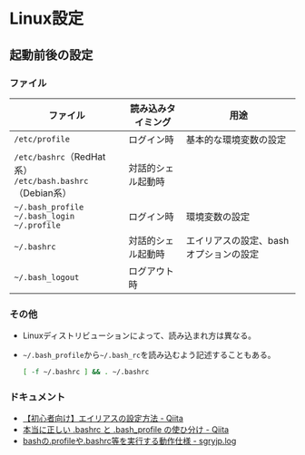 # Linux設定

## 起動前後の設定

### ファイル

ファイル|読み込みタイミング|用途
---|---|---
`/etc/profile`|ログイン時|基本的な環境変数の設定
`/etc/bashrc`（RedHat系）<br>`/etc/bash.bashrc`（Debian系）|対話的シェル起動時|
`~/.bash_profile`<br>`~/.bash_login`<br>`~/.profile`|ログイン時|環境変数の設定
`~/.bashrc`|対話的シェル起動時|エイリアスの設定、bashオプションの設定
`~/.bash_logout`|ログアウト時|

### その他

- Linuxディストリビューションによって、読み込まれ方は異なる。

- `~/.bash_profile`から`~/.bash_rc`を読み込むよう記述することもある。

  ```bash
  [ -f ~/.bashrc ] && . ~/.bashrc
  ```

### ドキュメント

- [【初心者向け】エイリアスの設定方法 - Qiita](https://qiita.com/yutat93/items/b5bb9c0366f21bcbea62)
- [本当に正しい .bashrc と .bash_profile の使ひ分け - Qiita](https://qiita.com/magicant/items/d3bb7ea1192e63fba850)
- [bashの.profileや.bashrc等を実行する動作仕様 - sgryjp.log](https://blog.sgry.jp/entry/2019/11/09/232927)
